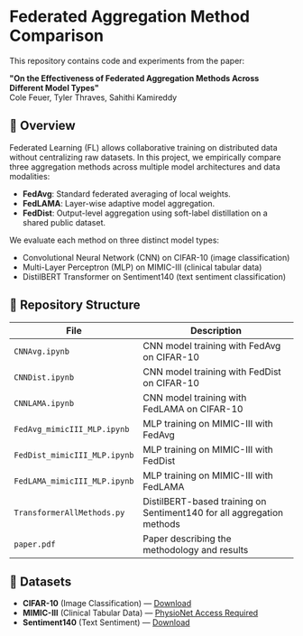 # Federated Aggregation Method Comparison

This repository contains code and experiments from the paper:

**"On the Effectiveness of Federated Aggregation Methods Across Different Model Types"**  
Cole Feuer, Tyler Thraves, Sahithi Kamireddy

## 📄 Overview

Federated Learning (FL) allows collaborative training on distributed data without centralizing raw datasets. In this project, we empirically compare three aggregation methods across multiple model architectures and data modalities:

- **FedAvg**: Standard federated averaging of local weights.
- **FedLAMA**: Layer-wise adaptive model aggregation.
- **FedDist**: Output-level aggregation using soft-label distillation on a shared public dataset.

We evaluate each method on three distinct model types:

- Convolutional Neural Network (CNN) on CIFAR-10 (image classification)
- Multi-Layer Perceptron (MLP) on MIMIC-III (clinical tabular data)
- DistilBERT Transformer on Sentiment140 (text sentiment classification)

## 📁 Repository Structure

| File | Description |
|------|-------------|
| `CNNAvg.ipynb` | CNN model training with FedAvg on CIFAR-10 |
| `CNNDist.ipynb` | CNN model training with FedDist on CIFAR-10 |
| `CNNLAMA.ipynb` | CNN model training with FedLAMA on CIFAR-10 |
| `FedAvg_mimicIII_MLP.ipynb` | MLP training on MIMIC-III with FedAvg |
| `FedDist_mimicIII_MLP.ipynb` | MLP training on MIMIC-III with FedDist |
| `FedLAMA_mimicIII_MLP.ipynb` | MLP training on MIMIC-III with FedLAMA |
| `TransformerAllMethods.py` | DistilBERT-based training on Sentiment140 for all aggregation methods |
| `paper.pdf` | Paper describing the methodology and results |

## 🧪 Datasets

- **CIFAR-10** (Image Classification) — [Download](https://www.cs.toronto.edu/~kriz/cifar.html)
- **MIMIC-III** (Clinical Tabular Data) — [PhysioNet Access Required](https://physionet.org/content/mimiciii/1.4/)
- **Sentiment140** (Text Sentiment) — [Download](http://help.sentiment140.com/for-students/)
